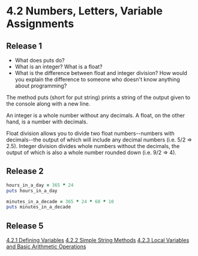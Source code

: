 # 4.2 Numbers, Letters, Variable Assignments

## Release 1

* What does puts do?
* What is an integer? What is a float?
* What is the difference between float and integer division? How would you explain the difference to someone who doesn't know anything about programming?

The method puts (short for put string) prints a string of the output given to the console along with a new line.

An integer is a whole number without any decimals. A float, on the other hand, is a number with decimals.

Float division allows you to divide two float numbers--numbers with decimals--the output of which will include any decimal numbers (i.e. 5/2 => 2.5). Integer division divides whole numbers without the decimals, the output of which is also a whole number rounded down (i.e. 9/2 => 4). 


## Release 2

```ruby
hours_in_a_day = 365 * 24
puts hours_in_a_day
```

```ruby
minutes_in_a_decade = 365 * 24 * 60 * 10
puts minutes_in_a_decade
```


## Release 5

[4.2.1 Defining Variables](defining-variables.rb)
[4.2.2 Simple String Methods](simple-string.rb)
[4.2.3 Local Variables and Basic Arithmetic Operations](basic-math.rb)

